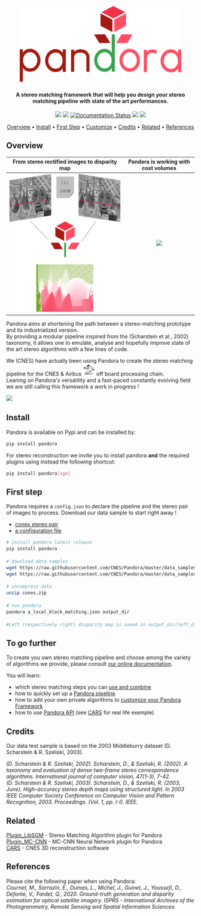 <h1 align="center">
  <a href="https://pandora.readthedocs.io/?badge=latest"><img src="https://raw.githubusercontent.com/CNES/Pandora/master/doc/sources/Images/logo/logo_typo_large.png?inline=false" alt="Pandora Stereo Framework" width="432"></a>
</h1>

<h4 align="center">A stereo matching framework that will help you design your stereo matching pipeline with state of the art performances.</h4>

<p align="center">
  <a><img src="https://github.com/CNES/Pandora/actions/workflows/pandora_ci.yml/badge.svg?branch=master"></a>
  <a href="https://codecov.io/gh/CNES/Pandora"><img src="https://codecov.io/gh/CNES/Pandora/branch/master/graph/badge.svg?token=IENWO02GB3"/></a>
  <a href='https://pandora.readthedocs.io/?badge=latest'><img src='https://readthedocs.org/projects/pandora/badge/?version=latest' alt='Documentation Status' /></a>
  <a href="https://opensource.org/licenses/Apache-2.0/"><img src="https://img.shields.io/badge/License-Apache%202.0-blue.svg"></a>
  <a href="https://mybinder.org/v2/gh/CNES/Pandora/master"><img src="https://mybinder.org/badge_logo.svg"></a>
</p>

<p align="center">
  <a href="#overview">Overview</a> •
  <a href="#install">Install</a> •
  <a href="#firststep">First Step</a> •
  <a href="#customize">Customize</a> •
  <a href="#credits">Credits</a> •
  <a href="#related">Related</a> •
  <a href="#references">References</a>
</p>


## Overview

From stereo rectified images to disparity map  |  Pandora is working with cost volumes
:-------------------------:|:-------------------------:
![](https://raw.githubusercontent.com/CNES/Pandora/master/doc/sources/Images/schema_readme.png?inline=false)  |  ![](https://raw.githubusercontent.com/CNES/Pandora/master/doc/sources/Images/disparity3D_with_projected_dispartiry_color.gif)


Pandora aims at shortening the path between a stereo-matching prototype and its industrialized version.  
By providing a modular pipeline inspired from the (Scharstein et al., 2002) taxonomy, it allows one to emulate, analyse and hopefully improve state of the art stereo algorithms with a few lines of code. 

We (CNES) have actually been using Pandora to create the stereo matching pipeline for the CNES & Airbus <a href="https://co3d.cnes.fr/en/co3d-0"><img src="https://raw.githubusercontent.com/CNES/Pandora/master/doc/sources/Images/logo_co3D_cnes.jpg" width="32" height="32"/></a> off board processing chain.  
Leaning on Pandora's versatility and a fast-paced constantly evolving field we are still calling this framework a work in progress !

<img src="https://raw.githubusercontent.com/CNES/Pandora/master/doc/sources/Images/pandora_first_step_terminal.gif" width="500"/>

## Install

Pandora is available on Pypi and can be installed by:

```bash
pip install pandora
```

For stereo reconstruction we invite you to install pandora **and** the required plugins using instead the following shortcut:

```bash
pip install pandora[sgm]
```

## First step

Pandora requires a `config.json` to declare the pipeline and the stereo pair of images to process. 
Download our data sample to start right away ! 
- [cones stereo pair](https://raw.githubusercontent.com/CNES/Pandora/master/data_samples/images/cones.zip) 
- [a configuration file](https://raw.githubusercontent.com/CNES/Pandora/master/data_samples/json_conf_files/a_local_block_matching.json)

```bash
# install pandora latest release
pip install pandora

# download data samples
wget https://raw.githubusercontent.com/CNES/Pandora/master/data_samples/images/cones.zip  # input stereo pair
wget https://raw.githubusercontent.com/CNES/Pandora/master/data_samples/json_conf_files/a_local_block_matching.json # configuration file

# uncompress data
unzip cones.zip

# run pandora
pandora a_local_block_matching.json output_dir

#Left (respectively right) disparity map is saved in output_dir/left_disparity.tif (respectively output_dir/right_disparity.tif)
```

## To go further

To create you own stereo matching pipeline and choose among the variety of algorithms we provide, please consult [our online documentation](https://pandora.readthedocs.io/index.html).

You will learn:
- which stereo matching steps you can [use and combine](https://pandora.readthedocs.io/userguide/step_by_step.html)
- how to quickly set up a [Pandora pipeline](https://pandora.readthedocs.io/userguide/sequencing.html)
- how to add your own private algorithms to [customize your Pandora Framework](https://pandora.readthedocs.io/developer_guide/your_plugin.html)
- how to use [Pandora API](https://pandora.readthedocs.io/userguide/as_an_api.html) (see [CARS](https://github.com/CNES/CARS) for real life exemple)

## Credits

Our data test sample is based on the 2003 Middleburry dataset (D. Scharstein & R. Szeliski, 2003).

*(D. Scharstein & R. Szeliski, 2002). Scharstein, D., & Szeliski, R. (2002). A taxonomy and evaluation of dense two-frame stereo correspondence algorithms. International journal of computer vision, 47(1-3), 7-42.*  
*(D. Scharstein & R. Szeliski, 2003). Scharstein, D., & Szeliski, R. (2003, June). High-accuracy stereo depth maps using structured light. In 2003 IEEE Computer Society Conference on Computer Vision and Pattern Recognition, 2003. Proceedings. (Vol. 1, pp. I-I). IEEE.*

## Related

[Plugin_LibSGM](https://github.com/CNES/pandora_plugin_libsgm) - Stereo Matching Algorithm plugin for Pandora  
[Plugin_MC-CNN](https://github.com/CNES/pandora_plugin_mccnn) - MC-CNN Neural Network plugin for Pandora  
[CARS](https://github.com/CNES/CARS) - CNES 3D reconstruction software

## References

Please cite the following paper when using Pandora:   
*Cournet, M., Sarrazin, E., Dumas, L., Michel, J., Guinet, J., Youssefi, D., Defonte, V., Fardet, Q., 2020. Ground-truth generation and disparity estimation for optical satellite imagery. ISPRS - International Archives of the Photogrammetry, Remote Sensing and Spatial Information Sciences.*





